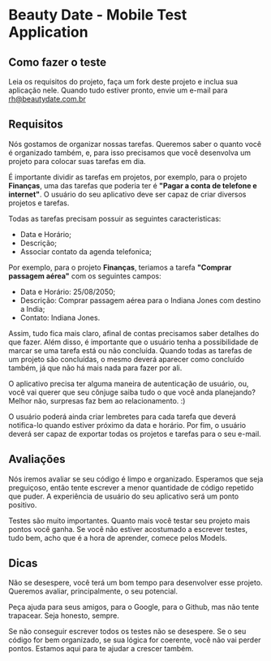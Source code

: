 # Beauty Date - Mobile Test Application

## Como fazer o teste

Leia os requisitos do projeto, faça um fork deste projeto e inclua sua aplicação nele. Quando tudo estiver pronto, envie um e-mail para rh@beautydate.com.br

## Requisitos

Nós gostamos de organizar nossas tarefas. Queremos saber o quanto você é organizado também, e, para isso precisamos que você desenvolva um projeto para colocar suas tarefas em dia.

É importante dividir as tarefas em projetos, por exemplo, para o projeto **Finanças**, uma das tarefas que poderia ter é **"Pagar a conta de telefone e internet"**. O usuário do seu aplicativo deve ser capaz de criar diversos projetos e tarefas.

Todas as tarefas precisam possuir as seguintes caracteristicas:

- Data e Horário;
- Descrição;
- Associar contato da agenda telefonica;

Por exemplo, para o projeto **Finanças**, teriamos a tarefa **"Comprar passagem aérea"** com os seguintes campos:

- Data e Horário: 25/08/2050;
- Descrição: Comprar passagem aérea para o Indiana Jones com destino a India;
- Contato: Indiana Jones.

Assim, tudo fica mais claro, afinal de contas precisamos saber detalhes do que fazer. Além disso, é importante que o usuário tenha a possibilidade de marcar se uma tarefa está ou não concluída. Quando todas as tarefas de um projeto são concluídas, o mesmo deverá aparecer como concluído também, já que não há mais nada para fazer por ali.

O aplicativo precisa ter alguma maneira de autenticação de usuário, ou, você vai querer que seu cônjuge saiba tudo o que você anda planejando? Melhor não, surpresas faz bem ao relacionamento. :)

O usuário poderá ainda criar lembretes para cada tarefa que deverá notifica-lo quando estiver próximo da data e horário. Por fim, o usuário deverá ser capaz de exportar todas os projetos e tarefas para o seu e-mail.

## Avaliações

Nós iremos avaliar se seu código é limpo e organizado. Esperamos que seja preguiçoso, então tente escrever a menor quantidade de código repetido que puder. A experiência de usuário do seu aplicativo será um ponto positivo. 

Testes são muito importantes. Quanto mais você testar seu projeto mais pontos você ganha. Se você não estiver acostumado a escrever testes, tudo bem, acho que é a hora de aprender, comece pelos Models.

## Dicas

Não se desespere, você terá um bom tempo para desenvolver esse projeto. Queremos avaliar, principalmente, o seu potencial.

Peça ajuda para seus amigos, para o Google, para o Github, mas não tente trapacear. Seja honesto, sempre.

Se não conseguir escrever todos os testes não se desespere. Se o seu código for bem organizado, se sua lógica for coerente, você não vai perder pontos. Estamos aqui para te ajudar a crescer também.
